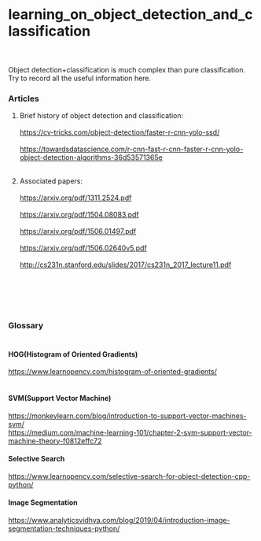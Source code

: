 # learning_on_object_detection_and_classification<br/><br/>

Object detection+classification is much complex than pure classification. Try to record all the useful information here.

### Articles<br/>
1. Brief history of object detection and classification:<br/><br/>
https://cv-tricks.com/object-detection/faster-r-cnn-yolo-ssd/<br/><br/>
https://towardsdatascience.com/r-cnn-fast-r-cnn-faster-r-cnn-yolo-object-detection-algorithms-36d53571365e<br/><br/>

2. Associated papers:<br/><br/>
https://arxiv.org/pdf/1311.2524.pdf<br/><br/>
https://arxiv.org/pdf/1504.08083.pdf<br/><br/>
https://arxiv.org/pdf/1506.01497.pdf<br/><br/>
https://arxiv.org/pdf/1506.02640v5.pdf<br/><br/>
http://cs231n.stanford.edu/slides/2017/cs231n_2017_lecture11.pdf<br/><br/>

<br/><br/><br/>

### Glossary<br/><br/>

#### HOG(Histogram of Oriented Gradients)<br/>
https://www.learnopencv.com/histogram-of-oriented-gradients/<br/><br/>

#### SVM(Support Vector Machine)<br/>
https://monkeylearn.com/blog/introduction-to-support-vector-machines-svm/<br/>
https://medium.com/machine-learning-101/chapter-2-svm-support-vector-machine-theory-f0812effc72<br/>

#### Selective Search<br/>
https://www.learnopencv.com/selective-search-for-object-detection-cpp-python/<br/>

#### Image Segmentation<br/>
https://www.analyticsvidhya.com/blog/2019/04/introduction-image-segmentation-techniques-python/<br/>

